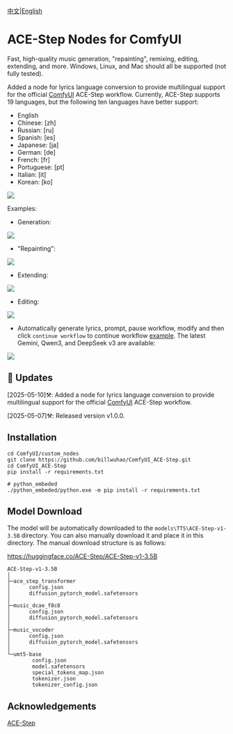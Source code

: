 [中文](README-CN.md)|[English](README.md)

# ACE-Step Nodes for ComfyUI

Fast, high-quality music generation, "repainting", remixing, editing, extending, and more.  Windows, Linux, and Mac should all be supported (not fully tested).

Added a node for lyrics language conversion to provide multilingual support for the official [ComfyUI](https://docs.comfy.org/tutorials/audio/ace-step/ace-step-v1) ACE-Step workflow. Currently, ACE-Step supports 19 languages, but the following ten languages have better support:
- English
- Chinese: [zh]
- Russian: [ru]
- Spanish: [es]
- Japanese: [ja]
- German: [de]
- French: [fr]
- Portuguese: [pt]
- Italian: [it]
- Korean: [ko]

![](https://github.com/billwuhao/ComfyUI_ACE-Step/blob/main/images/2025-05-10_19-26-46.png)

Examples:

- Generation:

![](https://github.com/billwuhao/ComfyUI_ACE-Step/blob/main/images/2025-05-07_19-53-51.png)

- "Repainting":

![](https://github.com/billwuhao/ComfyUI_ACE-Step/blob/main/images/2025-05-07_19-59-22.png)

- Extending:

![](https://github.com/billwuhao/ComfyUI_ACE-Step/blob/main/images/2025-05-07_20-04-02.png)

- Editing:

![](https://github.com/billwuhao/ComfyUI_ACE-Step/blob/main/images/2025-05-07_20-09-52.png)

- Automatically generate lyrics, prompt, pause workflow, modify and then click `continue workflow` to continue workflow [example](workflow-examples/ACE-gen-automated-composition.json). The latest Gemini, Qwen3, and DeepSeek v3 are available:

![](https://github.com/billwuhao/ComfyUI_ACE-Step/blob/main/images/2025-05-11_00-38-33.png)

## 📣 Updates

[2025-05-10]⚒️: Added a node for lyrics language conversion to provide multilingual support for the official [ComfyUI](https://docs.comfy.org/tutorials/audio/ace-step/ace-step-v1) ACE-Step workflow.

[2025-05-07]⚒️: Released version v1.0.0.

## Installation

```
cd ComfyUI/custom_nodes
git clone https://github.com/billwuhao/ComfyUI_ACE-Step.git
cd ComfyUI_ACE-Step
pip install -r requirements.txt

# python_embeded
./python_embeded/python.exe -m pip install -r requirements.txt
```

## Model Download

The model will be automatically downloaded to the `models\TTS\ACE-Step-v1-3.5B` directory. You can also manually download it and place it in this directory. The manual download structure is as follows:

https://huggingface.co/ACE-Step/ACE-Step-v1-3.5B

```
ACE-Step-v1-3.5B
│
├─ace_step_transformer
│      config.json
│      diffusion_pytorch_model.safetensors
│
├─music_dcae_f8c8
│      config.json
│      diffusion_pytorch_model.safetensors
│
├─music_vocoder
│      config.json
│      diffusion_pytorch_model.safetensors
│
└─umt5-base
        config.json
        model.safetensors
        special_tokens_map.json
        tokenizer.json
        tokenizer_config.json
```

## Acknowledgements

[ACE-Step](https://github.com/ace-step/ACE-Step)
